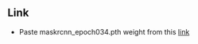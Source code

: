 ## Link

- Paste maskrcnn_epoch034.pth weight from this [link](https://drive.google.com/file/d/1H6nU-L_yoD0XZdLl7KqnzH_VQfZNebB2/view?usp=sharing)
